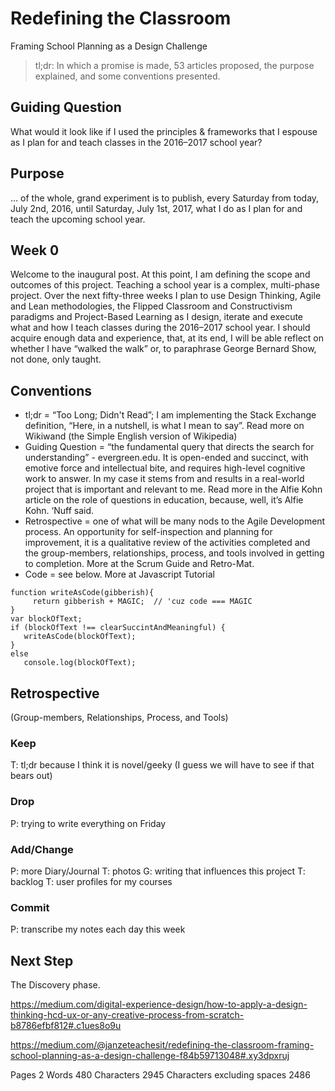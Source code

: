 # Redefining the Classroom
Framing School Planning as a Design Challenge
> tl;dr: In which a promise is made, 53 articles proposed, the purpose explained, and some conventions presented.

## Guiding Question
What would it look like if I used the principles & frameworks that I espouse as I plan for and teach classes in the 2016–2017 school year?
## Purpose
… of the whole, grand experiment is to publish, every Saturday from today, July 2nd, 2016, until Saturday, July 1st, 2017, what I do as I plan for and teach the upcoming school year. 
## Week 0
Welcome to the inaugural post. At this point, I am defining the scope and outcomes of this project. Teaching a school year is a complex, multi-phase project. Over the next fifty-three weeks I plan to use Design Thinking, Agile and Lean methodologies, the Flipped Classroom and Constructivism paradigms and Project-Based Learning as I design, iterate and execute what and how I teach classes during the 2016–2017 school year. I should acquire enough data and experience, that, at its end, I will be able reflect on whether I have “walked the walk” or, to paraphrase George Bernard Show, not done, only taught.
## Conventions
* tl;dr = “Too Long; Didn't Read”; I am implementing the Stack Exchange definition, “Here, in a nutshell, is what I mean to say”. Read more on Wikiwand (the Simple English version of Wikipedia)
* Guiding Question = “the fundamental query that directs the search for understanding” - evergreen.edu. It is open-ended and succinct, with emotive force and intellectual bite, and requires high-level cognitive work to answer. In my case it stems from and results in a real-world project that is important and relevant to me. Read more in the Alfie Kohn article on the role of questions in education, because, well, it’s Alfie Kohn. ‘Nuff said.
* Retrospective = one of what will be many nods to the Agile Development process. An opportunity for self-inspection and planning for improvement, it is a qualitative review of the activities completed and the group-members, relationships, process, and tools involved in getting to completion. More at the Scrum Guide and Retro-Mat.
* Code = see below. More at Javascript Tutorial

```/*  sometimes what I am trying to say makes more sense (at least to me) when written as a block of code as Code includes but does not always follow the conventions of prose. */
function writeAsCode(gibberish){
     return gibberish + MAGIC;  // 'cuz code === MAGIC
}
var blockOfText;
if (blockOfText !== clearSuccintAndMeaningful) {
   writeAsCode(blockOfText);
}
else
   console.log(blockOfText);
   ```
   
## Retrospective
(Group-members, Relationships, Process, and Tools)
### Keep
T: tl;dr because I think it is novel/geeky (I guess we will have to see if that bears out)
### Drop
P: trying to write everything on Friday
### Add/Change
P: more Diary/Journal
T: photos
G: writing that influences this project
T: backlog
T: user profiles for my courses
### Commit
P: transcribe my notes each day this week

## Next Step
The Discovery phase.

https://medium.com/digital-experience-design/how-to-apply-a-design-thinking-hcd-ux-or-any-creative-process-from-scratch-b8786efbf812#.c1ues8o9u

https://medium.com/@janzeteachesit/redefining-the-classroom-framing-school-planning-as-a-design-challenge-f84b59713048#.xy3dpxruj

Pages 2
Words 480
Characters 2945
Characters excluding spaces 2486


